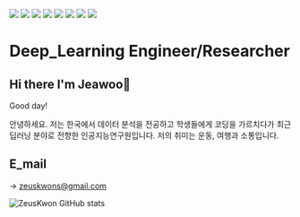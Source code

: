 <img src="https://img.shields.io/badge/Google Colab-F9AB00?style=flat-square&logo=Google-Colab&logoColor=white"/> <img src="https://img.shields.io/badge/Python-3776AB?style=flat-square&logo=Python&logoColor=white"/>  <img src="https://img.shields.io/badge/pandas-150458?style=flat-square&logo=pandas&logoColor=white"/>  <img src="https://img.shields.io/badge/Jupyter-F37626?style=flat-square&logo=Jupyter&logoColor=white"/>  <img src="https://img.shields.io/badge/R Studio-276DC3?style=flat-square&logo=R&logoColor=white"/>  <img src="https://img.shields.io/badge/MySQL-4479A1?style=flat-square&logo=MySQL&logoColor=white"/>  <img src="https://img.shields.io/badge/Oracle-F80000?style=flat-square&logo=Oracle&logoColor=white"/> <img src="https://img.shields.io/badge/TensorFlow-FF6F00?style=flat-square&logo=TensorFlow&logoColor=white"/> 

# Deep_Learning Engineer/Researcher
## Hi there I'm Jeawoo👋
Good day!

안녕하세요.
저는 한국에서 데이터 분석을 전공하고 학생들에게 코딩을 가르치다가 최근 딥러닝 분야로 전향한 인공지능연구원입니다.
저의 취미는 운동, 여행과 소통입니다.  

## E_mail
-> zeuskwons@gmail.com

![ZeusKwon GitHub stats](https://github-readme-stats.vercel.app/api?username=ZeusKwon&show_icons=true&theme=radical)

 

